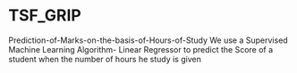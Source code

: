 # TSF_GRIP
Prediction-of-Marks-on-the-basis-of-Hours-of-Study
We use a Supervised Machine Learning Algorithm- Linear Regressor to predict the Score of a student when the number of hours he study is given
